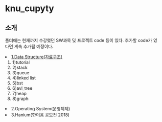 # knu_cupyty
## 소개
폴더에는 현재까지 수강했던 SW과목 및 프로젝트 code 등이 있다. 추가할 code가 있다면 계속 추가될 예정이다.
<li><a href="#data">1.Data Structure(자료구조)</a>
   <ol>
     <li>1)tutorial</li>
     <li>2)stack</li>
     <li>3)queue</li>
     <li>4)linked list</li>
     <li>5)bst</li>
     <li>6)avl_tree</li>
     <li>7)heap</li>
     <li>8)graph</li>
  </ol>
</li>
<li>2.Operating System(운영체제)</li>
<li>3.Hanium(한이음 공모전 2018)</li>
